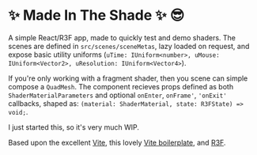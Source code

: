 # :sparkles: Made In The Shade :sparkles: :sunglasses:

A simple React/R3F app, made to quickly test and demo shaders. The scenes are defined in `src/scenes/sceneMetas`, lazy loaded on request, and expose basic utility uniforms (`uTime: IUniform<number>, uMouse: IUniform<Vector2>, uResolution: IUniform<Vector4>`).

If you're only working with a fragment shader, then you scene can simple compose a `QuadMesh`. The component recieves props defined as both `ShaderMaterialParameters` and optional `onEnter`, `onFrame'`, `'onExit'` callbacks, shaped as: `(material: ShaderMaterial, state: R3FState) => void;`.

I just started this, so it's very much WIP.

Based upon the excellent [Vite](https://vitejs.dev/), this lovely [Vite boilerplate](https://github.com/TheSwordBreaker/vite-reactts-eslint-prettier), and [R3F](https://github.com/pmndrs/react-three-fiber).
